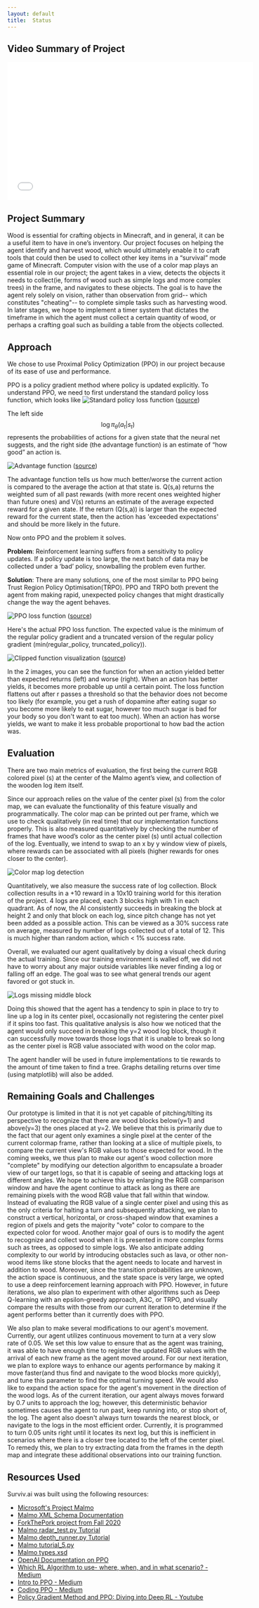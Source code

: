 ```yaml
---
layout: default
title:  Status
---
```

## Video Summary of Project
<iframe width="560" height="315" src="insert_our_link_here" frameborder="0" allowfullscreen></iframe>

## Project Summary
Wood is essential for crafting objects in Minecraft, and in general, it can be a useful item to have in one’s inventory. Our project focuses on helping the agent identify and harvest wood, which would ultimately enable it to craft tools that could then be used to collect other key items in a “survival” mode game of Minecraft. Computer vision with the use of a color map plays an essential role in our project; the agent takes in a view, detects the objects it needs to collect(ie, forms of wood such as simple logs and more complex trees) in the frame, and navigates to these objects. The goal is to have the agent rely solely on vision, rather than observation from grid-- which constitutes "cheating"-- to complete simple tasks such as harvesting wood. In later stages, we hope to implement a timer system that dictates the timeframe in which the agent must collect a certain quantity of wood, or perhaps a crafting goal such as building a table from the objects collected.

## Approach
We chose to use Proximal Policy Optimization (PPO) in our project because of its ease of use and performance.

PPO is a policy gradient method where policy is updated explicitly. To understand PPO, we need to first understand the standard policy loss function, which looks like ![Standard policy loss function](images/standard_policy_loss.png) ([source](https://lilianweng.github.io/lil-log/2018/04/08/policy-gradient-algorithms.html#trpo))

The left side $$\log\pi_{\theta}(a_{t}|s_{t})$$ represents the probabilities of actions for a given state that the neural net suggests, and the right side (the advantage function) is an estimate of “how good” an action is.


![Advantage function](images/advantage_function.png) ([source](https://www.youtube.com/watch?v=5P7I-xPq8u8))

The advantage function tells us how much better/worse the current action is compared to the average the action at that state is. Q(s,a) returns the weighted sum of all past rewards (with more recent ones weighted higher than future ones) and V(s) returns an estimate of the average expected reward for a given state. If the return (Q(s,a)) is larger than the expected reward for the current state, then the action has 'exceeded expectations' and should be more likely in the future.

Now onto PPO and the problem it solves.

**Problem**: Reinforcement learning suffers from a sensitivity to policy updates. If a policy update is too large, the next batch of data may be collected under a ‘bad’ policy, snowballing the problem even further. 

**Solution**: There are many solutions, one of the most similar to PPO being Trust Region Policy Optimisation(TRPO). PPO and TRPO both prevent the agent from making rapid, unexpected policy changes that might drastically change the way the agent behaves. 

![PPO loss function](images/ppo_policy_loss.png) ([source](https://lilianweng.github.io/lil-log/2018/04/08/policy-gradient-algorithms.html#trpo))

Here's the actual PPO loss function. The expected value is the minimum of the regular policy gradient and a truncated version of the regular policy gradient (min(regular_policy, truncated_policy)).


![Clipped function visualization](images/clipped_functions.png) ([source](https://arxiv.org/abs/1707.06347))

In the 2 images, you can see the function for when an action yielded better than expected returns (left) and worse (right). When an action has better yields, it becomes more probable up until a certain point. The loss function flattens out after r passes a threshold so that the behavior does not become too likely (for example, you get a rush of dopamine after eating sugar so you become more likely to eat sugar, however too much sugar is bad for your body so you don't want to eat too much). When an action has worse yields, we want to make it less probable proportional to how bad the action was.

## Evaluation
There are two main metrics of evaluation, the first being the current RGB colored pixel (s) at the center of the Malmo agent’s view, and collection of the wooden log item itself.

Since our approach relies on the value of the center pixel (s) from the color map, we can evaluate the functionality of this feature visually and programmatically. The color map can be printed out per frame, which we use to check qualitatively (in real time) that our implementation functions properly. This is also measured quantitatively by checking the number of frames that have wood’s color as the center pixel (s) until actual collection of the log. Eventually, we intend to swap to an x by y window view of pixels, where rewards can be associated with all pixels (higher rewards for ones closer to the center).

![Color map log detection](./images/logdetection.png)

Quantitatively, we also measure the success rate of log collection. Block collection results in a +10 reward in a 10x10 training world for this iteration of the project. 4 logs are placed, each 3 blocks high with 1 in each quadrant. As of now, the AI consistently succeeds in breaking the block at height 2 and only that block on each log, since pitch change has not yet been added as a possible action. This can be viewed as a 30% success rate on average, measured by number of logs collected out of a total of 12. This is much higher than random action, which < 1% success rate.

Overall, we evaluated our agent qualitatively by doing a visual check during the actual training. Since our training environment is walled off, we did not have to worry about any major outside variables like never finding a log or falling off an edge. The goal was to see what general trends our agent favored or got stuck in.

![Logs missing middle block](./images/choppedlogs.png)

Doing this showed that the agent has a tendency to spin in place to try to line up a log in its center pixel, occasionally not registering the center pixel if it spins too fast. This qualitative analysis is also how we noticed that the agent would only succeed in breaking the y=2 wood log block, though it can successfully move towards those logs that it is unable to break so long as the center pixel is RGB value associated with wood on the color map.

The agent handler <RewardForTimeTaken> will be used in future implementations to tie rewards to the amount of time taken to find a tree. Graphs detailing returns over time  (using matplotlib) will also be added.

## Remaining Goals and Challenges
Our prototype is limited in that it is not yet capable of pitching/tilting its perspective to recognize that there are wood blocks below(y=1) and above(y=3) the ones placed at y=2. We believe that this is primarily due to the fact that our agent only examines a single pixel at the center of the current colormap frame, rather than looking at a slice of multiple pixels, to compare the current view's RGB values to those expected for wood. In the coming weeks, we thus plan to make our agent's wood collection more "complete" by modifying our detection algorithm to encapsulate a broader view of our target logs, so that it is capable of seeing and attacking logs at different angles. We hope to achieve this by enlarging the RGB comparison window and have the agent continue to attack as long as there are remaining pixels with the wood RGB value that fall within that window. Instead of evaluating the RGB value of a single center pixel and using this as the only criteria for halting a turn and subsequently attacking, we plan to construct a vertical, horizontal, or cross-shaped window that examines a region of pixels and gets the majority "vote" color to compare to the expected color for wood. Another major goal of ours is to modify the agent to recognize and collect wood when it is presented in more complex forms such as trees, as opposed to simple logs. We also anticipate adding complexity to our world by introducing obstacles such as lava, or other non-wood items like stone blocks that the agent needs to locate and harvest in addition to wood. Moreover, since the transition probabilities are unknown, the action space is continuous, and the state space is very large, we opted to use a deep reinforcement learning approach with PPO. However, in future iterations, we also plan to experiment with other algorithms such as Deep Q-learning with an epsilon-greedy approach, A3C, or TRPO, and visually compare the results with those from our current iteration to determine if the agent performs better than it currently does with PPO. 

We also plan to make several modifications to our agent's movement. Currently, our agent utilizes continuous movement to turn at a very slow rate of 0.05. We set this low value to ensure that as the agent was training, it was able to have enough time to register the updated RGB values with the arrival of each new frame as the agent moved around. For our next iteration, we plan to explore ways to enhance our agents performance by making it move faster(and thus find and navigate to the wood blocks more quickly), and tune this parameter to find the optimal turning speed. We would also like to expand the action space for the agent's movement in the direction of the wood logs. As of the current iteration, our agent always moves forward by 0.7 units to approach the log; however, this deterministic behavior sometimes causes the agent to run past, keep running into, or stop short of, the log. The agent also doesn't always turn towards the nearest block, or navigate to the logs in the most efficient order. Currently, it is programmed to turn 0.05 units right until it locates its next log, but this is inefficient in scenarios where there is a closer tree located to the left of the center pixel. To remedy this, we plan to try extracting data from the frames in the depth map and integrate these additional observations into our training function.
 
## Resources Used
Surviv.ai was built using the following resources:<br>
- <a href="https://www.microsoft.com/en-us/research/project/project-malmo/">Microsoft's Project Malmo</a><br>
- <a href="https://microsoft.github.io/malmo/0.30.0/Schemas/Mission.html#element_AgentHandlers">Malmo XML Schema Documentation</a><br>
- <a href="https://github.com/kchian/ForkThePork">ForkThePork project from Fall 2020</a><br>
- <a href="https://github.com/microsoft/malmo/blob/master/Malmo/samples/Python_examples/radar_test.py">Malmo radar_test.py Tutorial</a><br>
- <a href="https://github.com/microsoft/malmo/blob/master/Malmo/samples/Python_examples/depth_map_runner.py">Malmo depth_runner.py Tutorial</a><br>
- <a href="http://microsoft.github.io/malmo/0.14.0/Python_Examples/Tutorial.pdf">Malmo tutorial_5.py</a><br>
- <a href="https://github.com/microsoft/malmo/blob/master/Schemas/Types.xsd">Malmo types.xsd</a><br>
- <a href="https://openai.com/blog/openai-baselines-ppo/">OpenAI Documentation on PPO</a><br>
- <a href="https://medium.com/datadriveninvestor/which-reinforcement-learning-rl-algorithm-to-use-where-when-and-in-what-scenario-e3e7617fb0b1#:~:text=It%20can%20be%20observed%20that,hence%20requires%20several%20add%2Dons.&text=TD3%20and%20TRPO%20work%20well,lack%20the%20faster%20convergence%20rate">Which RL Algorithm to use- where, when, and in what scenario? - Medium</a><br>
- <a href="https://medium.com/intro-to-artificial-intelligence/proximal-policy-optimization-ppo-a-policy-based-reinforcement-learning-algorithm-3cf126a7562d#:~:text=Proximal%20Policy%20Optimization(PPO)%2D,732%20Followers">Intro to PPO - Medium</a><br>
- <a href="https://medium.com/analytics-vidhya/coding-ppo-from-scratch-with-pytorch-part-3-4-82081ea58146">Coding PPO - Medium</a><br>
- <a href="https://www.youtube.com/watch?v=5P7I-xPq8u8">Policy Gradient Method and PPO: Diving into Deep RL - Youtube</a><br>